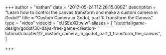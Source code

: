 +++
author = "nathan"
date = "2017-05-24T12:26:15.000Z"
description = "Learn how to control the canvas transform and make a custom camera in Godot!"
title = "Custom Camera in Godot, part 1: Transform the Canvas"
type = "video"
videoid = "xUSEeXDtwIw"
aliases = [ "/tutorial/game-design/godot/30-days-free-game-creation-tutorial/chapter1/2_custom_camera_in_godot_part_1_transform_the_canvas",]

+++
